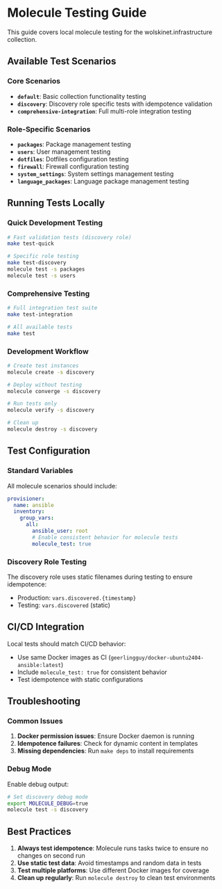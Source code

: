 # Molecule Testing Guide

This guide covers local molecule testing for the wolskinet.infrastructure collection.

## Available Test Scenarios

### Core Scenarios
- **`default`**: Basic collection functionality testing
- **`discovery`**: Discovery role specific tests with idempotence validation
- **`comprehensive-integration`**: Full multi-role integration testing

### Role-Specific Scenarios
- **`packages`**: Package management testing
- **`users`**: User management testing
- **`dotfiles`**: Dotfiles configuration testing
- **`firewall`**: Firewall configuration testing
- **`system_settings`**: System settings management testing
- **`language_packages`**: Language package management testing

## Running Tests Locally

### Quick Development Testing
```bash
# Fast validation tests (discovery role)
make test-quick

# Specific role testing
make test-discovery
molecule test -s packages
molecule test -s users
```

### Comprehensive Testing
```bash
# Full integration test suite
make test-integration

# All available tests
make test
```

### Development Workflow
```bash
# Create test instances
molecule create -s discovery

# Deploy without testing
molecule converge -s discovery

# Run tests only
molecule verify -s discovery

# Clean up
molecule destroy -s discovery
```

## Test Configuration

### Standard Variables
All molecule scenarios should include:
```yaml
provisioner:
  name: ansible
  inventory:
    group_vars:
      all:
        ansible_user: root
        # Enable consistent behavior for molecule tests
        molecule_test: true
```

### Discovery Role Testing
The discovery role uses static filenames during testing to ensure idempotence:
- Production: `vars.discovered.{timestamp}`
- Testing: `vars.discovered` (static)

## CI/CD Integration

Local tests should match CI/CD behavior:
- Use same Docker images as CI (`geerlingguy/docker-ubuntu2404-ansible:latest`)
- Include `molecule_test: true` for consistent behavior
- Test idempotence with static configurations

## Troubleshooting

### Common Issues
1. **Docker permission issues**: Ensure Docker daemon is running
2. **Idempotence failures**: Check for dynamic content in templates
3. **Missing dependencies**: Run `make deps` to install requirements

### Debug Mode
Enable debug output:
```bash
# Set discovery debug mode
export MOLECULE_DEBUG=true
molecule test -s discovery
```

## Best Practices

1. **Always test idempotence**: Molecule runs tasks twice to ensure no changes on second run
2. **Use static test data**: Avoid timestamps and random data in tests
3. **Test multiple platforms**: Use different Docker images for coverage
4. **Clean up regularly**: Run `molecule destroy` to clean test environments
